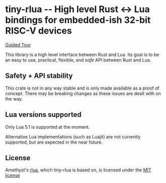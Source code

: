 # tiny-rlua -- High level Rust <-> Lua bindings for embedded-ish 32-bit RISC-V devices

[Guided Tour](examples/guided_tour.rs)

This library is a high level interface between Rust and Lua.  Its goal is to be
an easy to use, practical, flexible, and *safe* API between Rust and Lua.

## Safety + API stability

This crate is not in any way stable and is only made
available as a proof of concept. There may be breaking changes as
these issues are dealt with on the way.

## Lua versions supported

Only Lua 5.1 is supported at the moment.

Alternative Lua implementations (such as Luajit) are not currently supported, 
but are expected in the near future.

## License

Amethyst's [rlua](https://github.com/amethyst/rlua), which tiny-rlua is based on, is licensed under the [MIT license](https://github.com/amethyst/rlua/)
